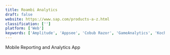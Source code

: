 ```yaml
---
title: Roambi Analytics
draft: false 
website: https://www.sap.com/products-a-z.html
classification: ['']
platform: ['Web']
keywords: ['Amplitude', 'Appsee', 'Cobub Razor', 'GameAnalytics', 'Kochava', 'Looker', 'Metaps', 'Ogury', 'Sisense', 'TUNE Marketing Console', 'Tableau', 'TalkingData', 'Upsight', 'Yozio', 'Zoho Analytics', 'adjust', 'appfigures', 'inapptics', 'mTraction', 'userhabit']
---
```

Mobile Reporting and Analytics App